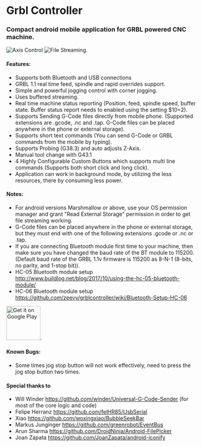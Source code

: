 # Grbl Controller
### Compact android mobile application for GRBL powered CNC machine.

![Axis Control](https://raw.githubusercontent.com/zeevy/grblcontroller/master/doc/screenshots/JoggingTab.png "Axis Controll Panel") ![File Streaming](https://raw.githubusercontent.com/zeevy/grblcontroller/master/doc/screenshots/FileSenderTab.png "File Streaming Panel").

#### Features:
- Supports both Bluetooth and USB connections
- GRBL 1.1 real time feed, spindle and rapid overrides support.
- Simple and powerful jogging control with corner jogging.
- Uses buffered streaming.
- Real time machine status reporting (Position, feed, spindle speed, buffer state. Buffer status report needs to enabled using the setting $10=2).
- Supports Sending G-Code files directly from mobile phone. (Supported extensions are .gcode, .nc and .tap. G-Code files can be placed anywhere in the phone or external storage).
- Supports short text commands (You can send G-Code or GRBL commands from the mobile by typing).
- Supports Probing (G38.3) and auto adjusts Z-Axis.
- Manual tool change with G43.1
- 4 Highly Configurable Custom Buttons which supports multi line commands (Supports both short click and long click).
- Application can work in background mode, by utilizing the less resources, there by consuming less power.

#### Notes:
- For android versions Marshmallow or above, use your OS permission manager and grant "Read External Storage" permission in order to get file streaming working.
- G-Code files can be placed anywhere in the phone or external storage, but they must end with one of the following extensions .gcode or .nc or .tap.
- If you are connecting Bluetooth module first time to your machine, then make sure you have changed the baud rate of the BT module to 115200. (Default baud rate of the GRBL 1.1v firmware is 115200 as 8-N-1 (8-bits, no parity, and 1-stop bit)).
- HC-05 Bluetooth module setup http://www.buildlog.net/blog/2017/10/using-the-hc-05-bluetooth-module/
- HC-06 Bluetooth module setup https://github.com/zeevy/grblcontroller/wiki/Bluetooth-Setup-HC-06

[<img src="https://play.google.com/intl/en_us/badges/images/generic/en-play-badge.png" alt="Get it on Google Play" height="90"/>](https://play.google.com/store/apps/details?id=in.co.gorest.grblcontroller "Download from play store").

#### Known Bugs:
- Some times jog stop button will not work effectively, need to press the jog stop button two times.

#### Special thanks to

- Will Winder https://github.com/winder/Universal-G-Code-Sender (for most of the core logic and code)
- Felipe Herranz https://github.com/felHR85/UsbSerial
- Xiao https://github.com/woxingxiao/BubbleSeekBar
- Markus Junginger https://github.com/greenrobot/EventBus
- Arun Sharma https://github.com/DroidNinja/Android-FilePicker
- Joan Zapata https://github.com/JoanZapata/android-iconify
